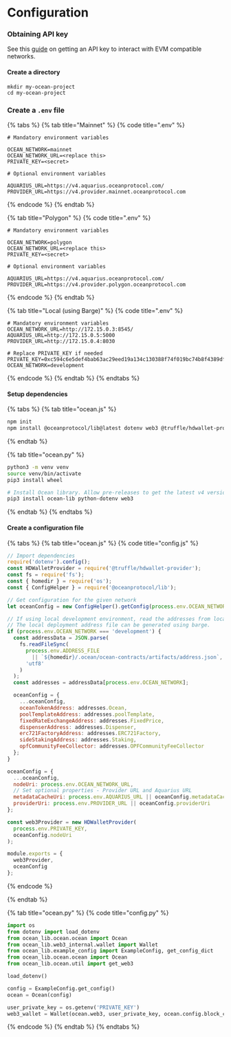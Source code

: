 # Configuration

### Obtaining API key

See this [guide](../obtaining-api-key.md) on getting an API key to interact with EVM compatible networks.

#### Create a directory

```
mkdir my-ocean-project
cd my-ocean-project
```

### Create a `.env` file

{% tabs %}
{% tab title="Mainnet" %}
{% code title=".env" %}
```
# Mandatory environment variables

OCEAN_NETWORK=mainnet
OCEAN_NETWORK_URL=<replace this>
PRIVATE_KEY=<secret>

# Optional environment variables

AQUARIUS_URL=https://v4.aquarius.oceanprotocol.com/
PROVIDER_URL=https://v4.provider.mainnet.oceanprotocol.com
```
{% endcode %}
{% endtab %}

{% tab title="Polygon" %}
{% code title=".env" %}
```
# Mandatory environment variables

OCEAN_NETWORK=polygon
OCEAN_NETWORK_URL=<replace this>
PRIVATE_KEY=<secret>

# Optional environment variables

AQUARIUS_URL=https://v4.aquarius.oceanprotocol.com/
PROVIDER_URL=https://v4.provider.polygon.oceanprotocol.com
```
{% endcode %}
{% endtab %}

{% tab title="Local (using Barge)" %}
{% code title=".env" %}
```
# Mandatory environment variables
OCEAN_NETWORK_URL=http://172.15.0.3:8545/
AQUARIUS_URL=http://172.15.0.5:5000
PROVIDER_URL=http://172.15.0.4:8030

# Replace PRIVATE_KEY if needed
PRIVATE_KEY=0xc594c6e5def4bab63ac29eed19a134c130388f74f019bc74b8f4389df2837a58
OCEAN_NETWORK=development
```
{% endcode %}
{% endtab %}
{% endtabs %}

#### Setup dependencies

{% tabs %}
{% tab title="ocean.js" %}
```bash
npm init
npm install @oceanprotocol/lib@latest dotenv web3 @truffle/hdwallet-provider
```
{% endtab %}

{% tab title="ocean.py" %}
```bash
python3 -m venv venv
source venv/bin/activate
pip3 install wheel

# Install Ocean library. Allow pre-releases to get the latest v4 version.
pip3 install ocean-lib python-dotenv web3
```
{% endtab %}
{% endtabs %}

#### Create a configuration file

{% tabs %}
{% tab title="ocean.js" %}
{% code title="config.js" %}
```javascript
// Import dependencies
require('dotenv').config();
const HDWalletProvider = require('@truffle/hdwallet-provider');
const fs = require('fs');
const { homedir } = require('os');
const { ConfigHelper } = require('@oceanprotocol/lib');

// Get configuration for the given network
let oceanConfig = new ConfigHelper().getConfig(process.env.OCEAN_NETWORK);

// If using local development environment, read the addresses from local file.
// The local deployment address file can be generated using barge.
if (process.env.OCEAN_NETWORK === 'development') {
  const addressData = JSON.parse(
    fs.readFileSync(
      process.env.ADDRESS_FILE
        || `${homedir}/.ocean/ocean-contracts/artifacts/address.json`,
      'utf8'
    )
  );
  const addresses = addressData[process.env.OCEAN_NETWORK];

  oceanConfig = {
    ...oceanConfig,
    oceanTokenAddress: addresses.Ocean,
    poolTemplateAddress: addresses.poolTemplate,
    fixedRateExchangeAddress: addresses.FixedPrice,
    dispenserAddress: addresses.Dispenser,
    erc721FactoryAddress: addresses.ERC721Factory,
    sideStakingAddress: addresses.Staking,
    opfCommunityFeeCollector: addresses.OPFCommunityFeeCollector
  };
}

oceanConfig = {
  ...oceanConfig,
  nodeUri: process.env.OCEAN_NETWORK_URL,
  // Set optional properties - Provider URL and Aquarius URL
  metadataCacheUri: process.env.AQUARIUS_URL || oceanConfig.metadataCacheUri,
  providerUri: process.env.PROVIDER_URL || oceanConfig.providerUri
};

const web3Provider = new HDWalletProvider(
  process.env.PRIVATE_KEY,
  oceanConfig.nodeUri
);

module.exports = {
  web3Provider,
  oceanConfig
};

```
{% endcode %}


{% endtab %}

{% tab title="ocean.py" %}
{% code title="config.py" %}
```python
import os
from dotenv import load_dotenv
from ocean_lib.ocean.ocean import Ocean
from ocean_lib.web3_internal.wallet import Wallet
from ocean_lib.example_config import ExampleConfig, get_config_dict
from ocean_lib.ocean.ocean import Ocean
from ocean_lib.ocean.util import get_web3

load_dotenv()

config = ExampleConfig.get_config()
ocean = Ocean(config)

user_private_key = os.getenv('PRIVATE_KEY')
web3_wallet = Wallet(ocean.web3, user_private_key, ocean.config.block_confirmations, ocean.config.transaction_timeout)
```
{% endcode %}
{% endtab %}
{% endtabs %}